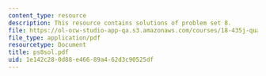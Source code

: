 ```yaml
---
content_type: resource
description: This resource contains solutions of problem set 8.
file: https://ol-ocw-studio-app-qa.s3.amazonaws.com/courses/18-435j-quantum-computation-fall-2003/1e142c280d88e46689a462d3c90525df_ps8sol.pdf
file_type: application/pdf
resourcetype: Document
title: ps8sol.pdf
uid: 1e142c28-0d88-e466-89a4-62d3c90525df
---
```

